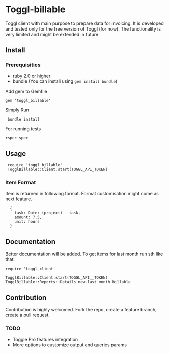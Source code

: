 Toggl-billable
==============

Toggl client with main purpose to prepare data for invoicing. It is developed and tested only for the free version of 
Toggl (for now). The functionality is very limited and might be extended in future 
 
## Install

### Prerequisities

 - ruby 2.0 or higher
 - bundle (You can install using `gem install bundle`) 

Add gem to Gemfile

    gem 'toggl_billable'


Simply Run 

     bundle install

For running tests

    rspec spec
    
 
## Usage
 
     require 'toggl_billable'
     TogglBillable::Client.start(TOGGL_API_TOKEN)
     
### Item Format

Item is returned in following format. Format customisation might come as next feature. 

      {
        task: Date: (project) - task,
        amount: 7.5,
        unit: hours
      }
     
## Documentation
    
Better documentation will be added. To get items for last month run sth like that:

    require 'toggl_client'
    
    TogglBillable::Client.start(TOGGL_API__TOKEN)
    TogglBillable::Reports::Details.new.last_month_billable
    
## Contribution
Contribution is highly welcomed. Fork the repo, create a feature branch, create a pull request. 

### TODO

 - Toggle Pro features integration
 - More options to customize output and queries params
 
 